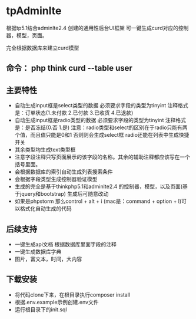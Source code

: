 # tpAdminlte
根据tp5.1结合adminlte2.4 创建的通用性后台UI框架 可一键生成curd对应的控制器，模型，页面。

完全根据数据库来建立curd模型

## 命令： php think curd --table user

## **主要特性**
- 自动生成input框是select类型的数据 必须要求字段的类型为tinyint 注释格式是：订单状态(1.未付款 2.已付款 3.已收货 4.已退款)
- 自动生成input框是radio类型的数据 必须要求字段的类型为tinyint 注释格式是：是否冻结(0.否 1.是) 注意：radio类型和select的区别在于radio只能有两个值，而且值只能是0和1 否则则会生成select框  radio还能在列表中生成快捷开关
- 其余类型均生成text类型框
- 注意字段注释只写页面展示的该字段的名称。其余的辅助注释都应该写在一个括号里面。
- 会根据数据库的索引自动生成列表搜索条件
- 会根据字段类型生成控制器验证模型
- 生成的完全是基于thinkphp5.1和adminlte2.4 的控制器，模型，以及页面(基于jquery和bootstrap) 生成后可随意改动
- 如果是phpstorm 那么control + alt + i (mac是：command + option + l)可以格式化自动生成的代码

## **后续支持**
- 一键生成api文档 根据数据库里面字段的注释
- 一键生成数据库字典
- 图片，富文本，时间，大内容

## **下载安装**
- 将代码clone下来，在根目录执行composer install
- 根据.env.example示例创建.env文件
- 运行根目录下的init.sql
